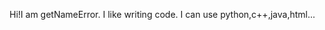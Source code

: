 Hi!I am getNameError.
I like writing code.
I can use python,c++,java,html...

<!---
CHNtiedan/CHNtiedan 是一个✨特殊✨存储库，因为它的“README.md”（此文件）出现在您的 GitHub 个人资料上。
您可以点击预览链接来查看您的更改。
--->
